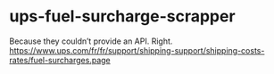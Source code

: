 # ups-fuel-surcharge-scrapper

Because they couldn’t provide an API. Right. https://www.ups.com/fr/fr/support/shipping-support/shipping-costs-rates/fuel-surcharges.page
